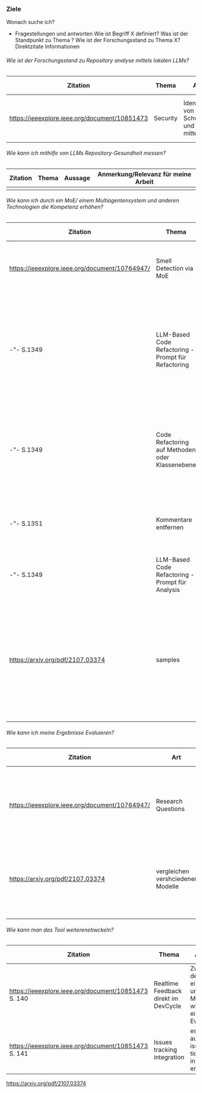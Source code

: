 
### Ziele
Wonach suche ich?
- Fragestellungen und antworten
Wie ist Begriff X definiert?
Was ist der Standpunkt zu Thema ?
Wie ist der Forschungsstand zu Thema X?
Direktzitate
Informationen
###### Wie ist der Forschungsstand zu Repository analyse mittels lokalen LLMs?
| **Zitation** | **Thema** | **Aussage** | **Anmerkung/Relevanz für meine Arbeit** |
|-------------|----------|------------|----------------------------------------|
| https://ieeexplore.ieee.org/document/10851473  | Security  |  Identifikation von Schwachstellen und Antipattern mittel KI | ALs Forschungsstand, das gibt es auch.../ ALs Beispiel wie man es weiterentwickeln könnte oder als Vorbild einer Metrik                      |

###### Wie kann ich mithilfe von LLMs Repository-Gesundheit messen?
| **Zitation** | **Thema** | **Aussage** | **Anmerkung/Relevanz für meine Arbeit** |
|-------------|----------|------------|----------------------------------------|
|  |   |   |                             |


###### Wie kann ich durch ein MoE/ einem Multiagentensystem und anderen Technologien die Kompetenz erhöhen?

| **Zitation** | **Thema** | **Aussage** | **Anmerkung/Relevanz für meine Arbeit** |
|-------------|----------|------------|----------------------------------------|
|  https://ieeexplore.ieee.org/document/10764947/ |  Smell Detection via MoE |  Nutzt MoE zur entscheidung, welches Code-Smell Tool aufgerufen werden soll |   MoE ist ein möglicher Ansatz den man verfolgen könnte, Training und Fine-Tuning ist wahrscheinlich zu rechenintensiv                          |
| -"- S.1349 | LLM-Based Code Refactoring - Prompt für Refactoring | Prompt: besteht aus Instructions, Definitions für jeden Code-Smell-Typ ,Refactoring Examples, dem Untersuchten Code und dem Code-Smell selber/ der ausgabe aus dem Tool davor | Kann basis für aufbau eigener Prompts sein|
| -"- S.1349 | Code Refactoring auf Methoden oder Klassenebene | Klassenebene über mehrere Dateien/Klassen hinweg => Subprozess damit wir besser refactoren können, Methodenebene => LLM kann es direkt machen | Ansatz kann für meine Architektur sinnvoll sein, da einfache 7-14b LLMs noch weniger können und daher mit Klassenebene sicher überfordert sind|
| -"- S.1351 | Kommentare entfernen | wenn es nicht wichtig ist, werden kommentare entfernt | Jenachdem was ich messen, will sollte ich dei Daten anpassen, denn je länger der Context, desto ungenauer wird es (beweis finden) |
| -"- S.1349 | LLM-Based Code Refactoring - Prompt für Analysis | Prompt:  Instructions, Definitions Code | Kann basis für aufbau eigener Prompts sein => je nachdem was gemessen wird die Definitions und Instructions anpassen|
|  https://arxiv.org/pdf/2107.03374 |  samples |  "Real-world programming tasks often involve iterations of approaches and bug fixes, which is approximated by generating many samples from our models and selecting one that passes all unit tests." | Spannend für architektur, problem ist jedoch die rechenzeit. ( Mehrere Modelle parallel oder das eine Konzept wo es einen gibt eder erstellt und einen der Bewertet) - Spannend wäre es sich den entwicklungsprozess von menschen anzuschauen und zu schauen wie man den mit MAA nachbauen kann                            |

###### Wie kann ich meine Ergebnisse Evaluieren?

| **Zitation** | **Art** | **Erklärung** | **Anmerkung/Relevanz für meine Arbeit** |
|-------------|----------|------------|----------------------------------------|
| https://ieeexplore.ieee.org/document/10764947/ | Research Questions | Definieren von RQ, Testdaten entwickeln die alles abdecken, mehrere LLMs um vergleich zu haben, Temperatur = 0,2, Response Token < 1500 | Sehr sinnvolle Methode, welche ich gut auf meinen UC anwenden kann| 
| https://arxiv.org/pdf/2107.03374 |  vergleichen vershciedener Modelle | sie nutzen HumanEval(haben es scheinbar erstellt) um die LLMs zu testen  |      Einerseits vergleich von Qwen und deepsekk andererseits wäre ein vergleich mit den besten modellen über z.b. Api auch spannend wenn es geht                       |
|  |   |   |                             |
|  |   |   |                             |
###### Wie kann man das Tool weiterenetiwckeln? 
| **Zitation** | **Thema** | **Aussage** | **Anmerkung/Relevanz für meine Arbeit** |
|-------------|----------|------------|----------------------------------------|
| https://ieeexplore.ieee.org/document/10851473 S. 140 |  Realtime Feedback direkt im DevCycle|  Zwischen dem Öffnen eines PR und dem Mergen wird mittels eines LLM Evaluiert| Würde nicht mehr Lokal laufen wäre aber automatisiert | 
| https://ieeexplore.ieee.org/document/10851473 S. 141 |  Issues tracking integration | es werden automatisch issues oder tickets z.b. in jira erstellt| serh gute idee, da man viel finden wird und es dann irgendwo direkt dokumentiert hat und auch andere es bearbeiten können | 


https://arxiv.org/pdf/2107.03374
